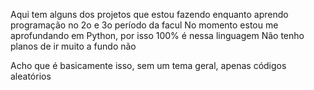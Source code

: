 Aqui tem alguns dos projetos que estou fazendo enquanto aprendo programação no 2o e 3o período da facul
No momento estou me aprofundando em Python, por isso 100% é nessa linguagem
Não tenho planos de ir muito a fundo não

Acho que é basicamente isso, sem um tema geral, apenas códigos aleatórios
